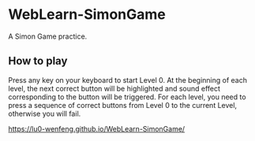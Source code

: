 # WebLearn-SimonGame
A Simon Game practice.

## How to play
Press any key on your keyboard to start Level 0. At the beginning of each level, the next correct button will be highlighted and sound effect corresponding to the button will be triggered. For each level, you need to press a sequence of correct buttons from Level 0 to the current Level, otherwise you will fail.

https://lu0-wenfeng.github.io/WebLearn-SimonGame/
